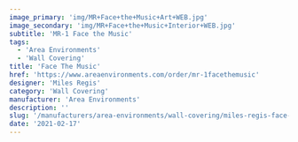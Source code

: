 ```yaml
---
image_primary: 'img/MR+Face+the+Music+Art+WEB.jpg'
image_secondary: 'img/MR+Face+the+Music+Interior+WEB.jpg'
subtitle: 'MR-1 Face the Music'
tags:
  - 'Area Environments'
  - 'Wall Covering'
title: 'Face The Music'
href: 'https://www.areaenvironments.com/order/mr-1facethemusic'
designer: 'Miles Regis'
category: 'Wall Covering'
manufacturer: 'Area Environments'
description: ''
slug: '/manufacturers/area-environments/wall-covering/miles-regis-face-the-music'
date: '2021-02-17'
---
```

